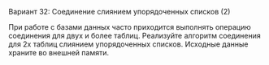 Вариант 32: Соединение слиянием упорядоченных списков (2)

При работе с базами данных часто приходится выполнять операцию соединения для двух и более таблиц.
Реализуйте алгоритм соединения для 2х таблиц слиянием упорядоченных списков. Исходные данные
храните во внешней памяти.